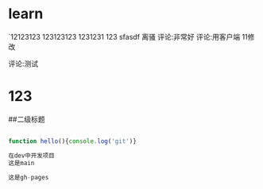 # learn
`12123123
123123123
1231231
123
sfasdf
离骚
评论:非常好
评论:用客户端
11修改

评论:测试
# 123
##二级标题

```js

function hello(){console.log('git')}

在dev中开发项目
这是main

这是gh-pages

